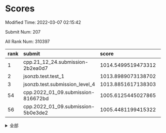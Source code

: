 # Scores

Modified Time: 2022-03-07 02:15:42

Submit Num: 207

All Rank Num: 310397

| rank |               submit               |       score        |       sigma        | pk_num |
| :--- | :--------------------------------- | :----------------- | :----------------- | :----- |
| 1    | cpp.21_12_24.submission-2b2ea0d7   | 1014.5499519473312 | 0.8058258139570171 | 5996   |
| 2    | jsonzb.test.test_1                 | 1013.8989073138702 | 0.855938321782683  | 5992   |
| 3    | jsonzb.test.submission_level_4     | 1013.8851617138303 | 0.8076749838365761 | 5995   |
| 54   | cpp.2022_01_09.submission-816672bd | 1005.6125445027865 | 0.7232724460942819 | 6000   |
| 56   | cpp.2022_01_09.submission-5b0e3de2 | 1005.4481199415322 | 0.7290175447161954 | 6001   |


<details>
<summary>全部</summary>

| rank |                 submit                 |       score        |       sigma        | pk_num |
| :--- | :------------------------------------- | :----------------- | :----------------- | :----- |
| 1    | cpp.21_12_24.submission-2b2ea0d7       | 1014.5499519473312 | 0.8058258139570171 | 5996   |
| 2    | jsonzb.test.test_1                     | 1013.8989073138702 | 0.855938321782683  | 5992   |
| 3    | jsonzb.test.submission_level_4         | 1013.8851617138303 | 0.8076749838365761 | 5995   |
| 4    | gobigger.level_3.submission_level_3_0  | 1011.763381685142  | 0.7826554823485682 | 5994   |
| 5    | gobigger.level_3.submission_level_3_46 | 1011.4926110961022 | 0.7664566095177393 | 5996   |
| 6    | gobigger.level_3.submission_level_3_45 | 1011.1564802967113 | 0.7674340769299615 | 5995   |
| 7    | gobigger.level_3.submission_level_3_47 | 1010.8500112906763 | 0.7627221337040295 | 5994   |
| 8    | gobigger.level_3.submission_level_3_31 | 1010.8465626742433 | 0.756903359785771  | 6000   |
| 9    | gobigger.level_3.submission_level_3_25 | 1010.7461883144792 | 0.7941882891692499 | 6002   |
| 10   | gobigger.level_3.submission_level_3_34 | 1010.7044400515277 | 0.7544846749338955 | 5994   |
| 11   | gobigger.level_3.submission_level_3_43 | 1010.6513326287277 | 0.7726671034982842 | 5999   |
| 12   | gobigger.level_3.submission_level_3_14 | 1010.5893669060142 | 0.7412371339244933 | 6000   |
| 13   | gobigger.level_3.submission_level_3_4  | 1010.5349139144998 | 0.7781438914635679 | 5998   |
| 14   | gobigger.level_3.submission_level_3_37 | 1010.4676748306488 | 0.7546842193619313 | 5997   |
| 15   | gobigger.level_3.submission_level_3_22 | 1010.4386025369668 | 0.76479222155065   | 5993   |
| 16   | gobigger.level_3.submission_level_3_2  | 1010.4008318269924 | 0.7499818330663004 | 6001   |
| 17   | gobigger.level_3.submission_level_3_44 | 1010.2837318377983 | 0.7433278072221846 | 5994   |
| 18   | gobigger.level_3.submission_level_3_36 | 1010.2561191118984 | 0.7657739461415228 | 5995   |
| 19   | gobigger.level_3.submission_level_3_27 | 1010.2554280873516 | 0.7651384546515713 | 5999   |
| 20   | gobigger.level_3.submission_level_3_18 | 1010.2215707546275 | 0.7498392121171077 | 5997   |
| 21   | gobigger.level_3.submission_level_3_41 | 1010.2191539258615 | 0.7495777678155339 | 5994   |
| 22   | gobigger.level_3.submission_level_3_32 | 1010.166243210069  | 0.7583270118327863 | 5998   |
| 23   | gobigger.level_3.submission_level_3_35 | 1010.0650241668307 | 0.7682123935496815 | 6001   |
| 24   | gobigger.level_3.submission_level_3_9  | 1010.0284638850962 | 0.7625585619908747 | 5997   |
| 25   | gobigger.level_3.submission_level_3_11 | 1009.9831967355939 | 0.75686535289038   | 5995   |
| 26   | gobigger.level_3.submission_level_3_48 | 1009.9529030892093 | 0.7844655194856105 | 5998   |
| 27   | gobigger.level_3.submission_level_3_38 | 1009.9381649841476 | 0.7344114927138072 | 5998   |
| 28   | gobigger.level_3.submission_level_3_15 | 1009.9268569675428 | 0.7678697932131432 | 5998   |
| 29   | gobigger.level_3.submission_level_3_23 | 1009.8784358569596 | 0.759779399232559  | 5999   |
| 30   | gobigger.level_3.submission_level_3_7  | 1009.8095434965984 | 0.7469851011029386 | 5999   |
| 31   | gobigger.level_3.submission_level_3_49 | 1009.719051170842  | 0.7445869846272212 | 6002   |
| 32   | gobigger.level_3.submission_level_3_19 | 1009.7101733623737 | 0.7482220470334764 | 5997   |
| 33   | gobigger.level_3.submission_level_3_21 | 1009.7011348980184 | 0.7714744543163488 | 5997   |
| 34   | gobigger.level_3.submission_level_3_13 | 1009.6758520185207 | 0.7496570951757675 | 5997   |
| 35   | gobigger.level_3.submission_level_3_1  | 1009.519683140892  | 0.7475874711918051 | 5997   |
| 36   | gobigger.level_3.submission_level_3_29 | 1009.5084721216593 | 0.7567049521280036 | 6002   |
| 37   | gobigger.level_3.submission_level_3_26 | 1009.4771053161211 | 0.7360739389039432 | 6003   |
| 38   | gobigger.level_3.submission_level_3_5  | 1009.4739174443342 | 0.7448508665410773 | 6002   |
| 39   | gobigger.level_3.submission_level_3_20 | 1009.4466447396997 | 0.7637058931735334 | 6000   |
| 40   | gobigger.level_3.submission_level_3_8  | 1009.2508683272168 | 0.7446578403894586 | 5999   |
| 41   | gobigger.level_3.submission_level_3_30 | 1009.1143582204995 | 0.761515009605491  | 6000   |
| 42   | gobigger.level_3.submission_level_3_40 | 1008.9476963629664 | 0.7680562138373159 | 5997   |
| 43   | gobigger.level_3.submission_level_3_42 | 1008.9128775356727 | 0.7506983307109656 | 6005   |
| 44   | gobigger.level_3.submission_level_3_28 | 1008.9127868526373 | 0.7763302344739572 | 6000   |
| 45   | gobigger.level_3.submission_level_3_16 | 1008.7968433721373 | 0.7659516553677658 | 5998   |
| 46   | gobigger.level_3.submission_level_3_10 | 1008.7953933848441 | 0.7408577002757873 | 5998   |
| 47   | gobigger.level_3.submission_level_3_6  | 1008.7661493947803 | 0.7695848034098034 | 5996   |
| 48   | gobigger.level_3.submission_level_3_17 | 1008.5405961296702 | 0.73005365244107   | 5998   |
| 49   | gobigger.level_3.submission_level_3_24 | 1008.4112775444036 | 0.7471808461656204 | 5999   |
| 50   | gobigger.level_3.submission_level_3_12 | 1008.3065874125404 | 0.734064986135623  | 6006   |
| 51   | gobigger.level_3.submission_level_3_33 | 1008.2988276180704 | 0.7383280142043018 | 5994   |
| 52   | gobigger.level_3.submission_level_3_3  | 1008.0326142543224 | 0.7414154012485242 | 5995   |
| 53   | gobigger.level_3.submission_level_3_39 | 1008.0153348325615 | 0.7532779757036113 | 6001   |
| 54   | cpp.2022_01_09.submission-816672bd     | 1005.6125445027865 | 0.7232724460942819 | 6000   |
| 55   | gobigger.level_1.submission_level_1_36 | 1005.5098519982163 | 0.7348168781191486 | 5997   |
| 56   | cpp.2022_01_09.submission-5b0e3de2     | 1005.4481199415322 | 0.7290175447161954 | 6001   |
| 57   | gobigger.level_1.submission_level_1_12 | 1004.700231211909  | 0.7176797301748514 | 5998   |
| 58   | gobigger.level_1.submission_level_1_39 | 1004.5040445215778 | 0.7071410509229312 | 6002   |
| 59   | gobigger.level_1.submission_level_1_24 | 1004.3549471614471 | 0.7182513648143777 | 6003   |
| 60   | gobigger.level_1.submission_level_1_10 | 1004.2482046094544 | 0.7138542523573574 | 6001   |
| 61   | gobigger.level_1.submission_level_1_3  | 1004.2388620228002 | 0.722657280595656  | 5999   |
| 62   | gobigger.level_1.submission_level_1_34 | 1004.2196057699778 | 0.7217528950877629 | 5998   |
| 63   | gobigger.level_1.submission_level_1_22 | 1004.0948217838309 | 0.705724410970891  | 5996   |
| 64   | gobigger.level_1.submission_level_1_4  | 1004.0569160486313 | 0.7160122034830838 | 5998   |
| 65   | gobigger.level_1.submission_level_1_37 | 1004.0165692483648 | 0.7240588875180151 | 6000   |
| 66   | gobigger.level_1.submission_level_1_48 | 1004.0057356762803 | 0.725387868867259  | 5999   |
| 67   | gobigger.level_1.submission_level_1_49 | 1003.9005822009951 | 0.7143354103521291 | 5995   |
| 68   | gobigger.level_1.submission_level_1_25 | 1003.7361709492338 | 0.7214297846234792 | 5999   |
| 69   | gobigger.level_1.submission_level_1_32 | 1003.7081276652239 | 0.7197143294047917 | 6003   |
| 70   | gobigger.level_1.submission_level_1_9  | 1003.6647014429601 | 0.7107479400714131 | 5998   |
| 71   | gobigger.level_1.submission_level_1_46 | 1003.5825611528445 | 0.7107322669998454 | 5998   |
| 72   | gobigger.level_1.submission_level_1_38 | 1003.5766395694524 | 0.7137935259875952 | 5996   |
| 73   | gobigger.level_1.submission_level_1_2  | 1003.5510577536478 | 0.7146260673508252 | 5999   |
| 74   | gobigger.level_1.submission_level_1_41 | 1003.5141882353827 | 0.7210434038827769 | 5996   |
| 75   | gobigger.level_1.submission_level_1_5  | 1003.4928254144012 | 0.7209994781088085 | 5999   |
| 76   | gobigger.level_1.submission_level_1_28 | 1003.4790236472044 | 0.713891418242924  | 5996   |
| 77   | gobigger.level_1.submission_level_1_15 | 1003.4541999039246 | 0.7085739252935128 | 5998   |
| 78   | gobigger.level_1.submission_level_1_33 | 1003.3364280840484 | 0.7216157946125717 | 5997   |
| 79   | gobigger.level_1.submission_level_1_20 | 1003.3145405305099 | 0.7082668982038807 | 5999   |
| 80   | gobigger.level_1.submission_level_1_35 | 1003.2751431472487 | 0.7247981798423004 | 5997   |
| 81   | gobigger.level_1.submission_level_1_27 | 1003.2664613814133 | 0.7151459262998389 | 5996   |
| 82   | gobigger.level_1.submission_level_1_16 | 1003.1929886036683 | 0.721101186489492  | 6001   |
| 83   | gobigger.level_1.submission_level_1_13 | 1003.1383875570244 | 0.7230115578691773 | 5999   |
| 84   | gobigger.level_1.submission_level_1_18 | 1003.0749583195494 | 0.7180997643824047 | 5999   |
| 85   | gobigger.level_1.submission_level_1_42 | 1003.0743682660374 | 0.7110125105553505 | 6001   |
| 86   | gobigger.level_1.submission_level_1_14 | 1003.0740509787763 | 0.7137278622194595 | 6000   |
| 87   | gobigger.level_1.submission_level_1_11 | 1003.0606601848569 | 0.7204973485318269 | 5988   |
| 88   | gobigger.level_1.submission_level_1_1  | 1003.0537754608705 | 0.7112538469282432 | 6000   |
| 89   | gobigger.level_1.submission_level_1_23 | 1003.0452532273358 | 0.7146357220674239 | 5999   |
| 90   | gobigger.level_1.submission_level_1_43 | 1003.0308864857067 | 0.7271450436701293 | 5990   |
| 91   | gobigger.level_1.submission_level_1_44 | 1002.903127397564  | 0.7097538987945544 | 5998   |
| 92   | gobigger.level_1.submission_level_1_47 | 1002.8243666795989 | 0.710930848915836  | 5998   |
| 93   | gobigger.level_1.submission_level_1_0  | 1002.8209395992455 | 0.7179048428448725 | 5999   |
| 94   | gobigger.level_1.submission_level_1_29 | 1002.7349723122703 | 0.7056447874487629 | 6001   |
| 95   | gobigger.level_1.submission_level_1_31 | 1002.7172092973078 | 0.7170049860126533 | 5998   |
| 96   | gobigger.level_1.submission_level_1_45 | 1002.6424374016436 | 0.7159374716852596 | 5994   |
| 97   | gobigger.level_1.submission_level_1_21 | 1002.5628266408401 | 0.7138165191469903 | 5995   |
| 98   | gobigger.level_1.submission_level_1_30 | 1002.553417447924  | 0.7204716029103618 | 6000   |
| 99   | gobigger.level_1.submission_level_1_6  | 1002.5349362984929 | 0.7176000828556859 | 6003   |
| 100  | gobigger.level_1.submission_level_1_7  | 1002.4718544475717 | 0.7153190554192241 | 5998   |
| 101  | gobigger.level_1.submission_level_1_19 | 1002.3712713209264 | 0.7022610669983865 | 5999   |
| 102  | gobigger.level_1.submission_level_1_40 | 1002.2332064880776 | 0.7146929746699673 | 6000   |
| 103  | gobigger.level_1.submission_level_1_8  | 1001.9262196656856 | 0.7101762582300638 | 6002   |
| 104  | gobigger.level_1.submission_level_1_17 | 1001.0735248527037 | 0.7055310448490834 | 5997   |
| 105  | gobigger.level_1.submission_level_1_26 | 1000.8981824503998 | 0.7189399800290304 | 5998   |
| 106  | gobigger.random.submission_random_25   | 997.6590322104942  | 0.7094814628006548 | 5999   |
| 107  | gobigger.random.submission_random_42   | 997.0503238935443  | 0.7034324436589674 | 5997   |
| 108  | gobigger.random.submission_random_13   | 997.0503183995124  | 0.6999582017200762 | 5989   |
| 109  | gobigger.random.submission_random_28   | 996.8778788989372  | 0.7129516902277906 | 5999   |
| 110  | gobigger.random.submission_random_38   | 996.6556315584976  | 0.705668434249357  | 5998   |
| 111  | gobigger.random.submission_random_37   | 996.6020010602922  | 0.7047820819680667 | 5998   |
| 112  | gobigger.random.submission_random_43   | 996.5849131777202  | 0.7051829341493787 | 6000   |
| 113  | gobigger.random.submission_random_6    | 996.5771925087544  | 0.7006054369215542 | 5998   |
| 114  | gobigger.random.submission_random_35   | 996.4888941381826  | 0.7036676961520206 | 5996   |
| 115  | gobigger.random.submission_random_26   | 996.484706233914   | 0.702715524191313  | 6000   |
| 116  | gobigger.random.submission_random_1    | 996.4582135725626  | 0.7058327865295972 | 5999   |
| 117  | gobigger.random.submission_random_49   | 996.4264869974253  | 0.7051619128275917 | 5996   |
| 118  | gobigger.random.submission_random_44   | 996.4070586502687  | 0.705625280598788  | 5995   |
| 119  | gobigger.random.submission_random_40   | 996.3250003993588  | 0.7058345249945125 | 5996   |
| 120  | gobigger.random.submission_random_36   | 996.3065515345231  | 0.7130086177891852 | 6000   |
| 121  | gobigger.random.submission_random_39   | 996.2948276116829  | 0.7227482405672228 | 5998   |
| 122  | gobigger.random.submission_random_10   | 996.2765681837328  | 0.7206696218918128 | 5999   |
| 123  | gobigger.random.submission_random_32   | 996.240634738219   | 0.718636565689302  | 5998   |
| 124  | gobigger.random.submission_random_15   | 996.2000239175138  | 0.7131472198844172 | 5995   |
| 125  | gobigger.random.submission_random_33   | 996.1218812142146  | 0.7129731564760888 | 5994   |
| 126  | gobigger.random.submission_random_19   | 996.0808489361003  | 0.7053678183133576 | 6001   |
| 127  | gobigger.random.submission_random_9    | 996.0548092246261  | 0.714610101579394  | 5996   |
| 128  | gobigger.random.submission_random_48   | 996.0186370911997  | 0.7015093829296642 | 5993   |
| 129  | gobigger.random.submission_random_3    | 995.9669426409918  | 0.7134736710416794 | 6000   |
| 130  | gobigger.random.submission_random_24   | 995.8629710496414  | 0.6911160227723209 | 6000   |
| 131  | gobigger.random.submission_random_7    | 995.8343191174387  | 0.7205103214969639 | 5998   |
| 132  | gobigger.random.submission_random_45   | 995.8242451953793  | 0.7216092189606995 | 5995   |
| 133  | gobigger.random.submission_random_21   | 995.819765182963   | 0.7137914855931127 | 5995   |
| 134  | gobigger.random.submission_random_4    | 995.812659003089   | 0.7069080106332242 | 6002   |
| 135  | gobigger.random.submission_random_11   | 995.7194208110571  | 0.7257954235595582 | 5993   |
| 136  | gobigger.random.submission_random_5    | 995.6952702868731  | 0.7215806141855511 | 6003   |
| 137  | gobigger.random.submission_random_29   | 995.6602891547774  | 0.7173734521909179 | 5999   |
| 138  | gobigger.random.submission_random_46   | 995.6556063880191  | 0.7155773929779449 | 5995   |
| 139  | gobigger.random.submission_random_22   | 995.6004144765864  | 0.7133146202851871 | 5997   |
| 140  | gobigger.random.submission_random_0    | 995.5650532292154  | 0.7112780883446916 | 5999   |
| 141  | gobigger.random.submission_random_8    | 995.56145793536    | 0.71702326466104   | 5997   |
| 142  | gobigger.random.submission_random_18   | 995.5063149384729  | 0.7014403724033285 | 6001   |
| 143  | gobigger.random.submission_random_41   | 995.4889430354192  | 0.716414597138333  | 5998   |
| 144  | gobigger.random.submission_random_16   | 995.4733508770225  | 0.7043597379184039 | 6002   |
| 145  | gobigger.random.submission_random_27   | 995.4182308057449  | 0.7288492256082058 | 6000   |
| 146  | gobigger.random.submission_random_17   | 995.4092722414935  | 0.7146869523974608 | 5995   |
| 147  | gobigger.random.submission_random_2    | 995.3552711821401  | 0.7056347196511689 | 6002   |
| 148  | gobigger.random.submission_random_23   | 995.3160531658563  | 0.7166847145490527 | 6003   |
| 149  | gobigger.random.submission_random_12   | 995.2837359613882  | 0.6978191397776476 | 5997   |
| 150  | gobigger.random.submission_random_14   | 995.2835637435886  | 0.7075825197784077 | 5996   |
| 151  | gobigger.random.submission_random_20   | 995.137370434618   | 0.7120888592833615 | 6000   |
| 152  | gobigger.random.submission_random_34   | 995.1367965707327  | 0.7146417405815781 | 6000   |
| 153  | gobigger.random.submission_random_31   | 995.0004170321483  | 0.7130734344293586 | 5995   |
| 154  | gobigger.random.submission_random_30   | 994.7335048176533  | 0.7327170177554588 | 6000   |
| 155  | gobigger.level_2.submission_level_2_22 | 994.2258071229161  | 0.7378779669254947 | 5996   |
| 156  | gobigger.random.submission_random_47   | 994.1707546158091  | 0.7299220130699879 | 6001   |
| 157  | gobigger.level_2.submission_level_2_14 | 994.0253301152671  | 0.7310160761517722 | 5998   |
| 158  | gobigger.level_2.submission_level_2_23 | 993.8133939216547  | 0.7441971957047241 | 5998   |
| 159  | gobigger.level_2.submission_level_2_39 | 993.6691244356473  | 0.7491995706310851 | 5997   |
| 160  | gobigger.level_2.submission_level_2_41 | 993.6043310756701  | 0.7178612721531243 | 6002   |
| 161  | gobigger.level_2.submission_level_2_44 | 993.552642370899   | 0.7358769416003507 | 5996   |
| 162  | gobigger.level_2.submission_level_2_34 | 993.4084672643276  | 0.7293053151623015 | 5997   |
| 163  | gobigger.level_2.submission_level_2_24 | 993.2377445633208  | 0.7377887895170564 | 5998   |
| 164  | gobigger.level_2.submission_level_2_4  | 993.1923090965064  | 0.7391949956968694 | 5991   |
| 165  | gobigger.level_2.submission_level_2_47 | 993.1360151076909  | 0.7372487826964608 | 5996   |
| 166  | gobigger.level_2.submission_level_2_9  | 993.1188830990035  | 0.7340515172764736 | 6000   |
| 167  | gobigger.level_2.submission_level_2_20 | 993.0838812189617  | 0.752213921125395  | 6000   |
| 168  | gobigger.level_2.submission_level_2_3  | 993.0229843668928  | 0.7293575378319727 | 5995   |
| 169  | gobigger.level_2.submission_level_2_30 | 993.0000498652093  | 0.7409290736044238 | 6000   |
| 170  | gobigger.level_2.submission_level_2_46 | 992.9544263841433  | 0.7257301881497327 | 5996   |
| 171  | gobigger.level_2.submission_level_2_32 | 992.9247063301749  | 0.7463857866909982 | 5998   |
| 172  | gobigger.level_2.submission_level_2_15 | 992.8921033236498  | 0.7388413325202756 | 6003   |
| 173  | gobigger.level_2.submission_level_2_6  | 992.8550375583816  | 0.7209826254477739 | 5999   |
| 174  | gobigger.level_2.submission_level_2_19 | 992.8187991724085  | 0.7354583075829424 | 6001   |
| 175  | gobigger.level_2.submission_level_2_25 | 992.8180103504395  | 0.746247641197455  | 6001   |
| 176  | gobigger.level_2.submission_level_2_13 | 992.7894538925927  | 0.7375523958272542 | 6001   |
| 177  | gobigger.level_2.submission_level_2_49 | 992.6908333264514  | 0.7175548439982373 | 6000   |
| 178  | gobigger.level_2.submission_level_2_21 | 992.6478848472977  | 0.7338503484420544 | 5997   |
| 179  | gobigger.level_2.submission_level_2_11 | 992.476543811888   | 0.7398283730811418 | 6000   |
| 180  | gobigger.level_2.submission_level_2_18 | 992.2447485642166  | 0.7635793704951589 | 5995   |
| 181  | gobigger.level_2.submission_level_2_7  | 992.1905858035888  | 0.7510882518774916 | 6000   |
| 182  | gobigger.level_2.submission_level_2_40 | 992.117017728087   | 0.746039239843289  | 6000   |
| 183  | gobigger.level_2.submission_level_2_10 | 992.1097983158371  | 0.7460435658573542 | 5994   |
| 184  | gobigger.level_2.submission_level_2_2  | 991.9899552442985  | 0.7539289361910706 | 6004   |
| 185  | gobigger.level_2.submission_level_2_12 | 991.9631168365842  | 0.730426999065556  | 5995   |
| 186  | gobigger.level_2.submission_level_2_48 | 991.9389254198436  | 0.7431292841999031 | 5996   |
| 187  | gobigger.level_2.submission_level_2_37 | 991.9377527721826  | 0.7434134393461705 | 5996   |
| 188  | gobigger.level_2.submission_level_2_36 | 991.8534532831255  | 0.7495106956623818 | 5991   |
| 189  | gobigger.level_2.submission_level_2_1  | 991.8198464304775  | 0.741533597306207  | 6000   |
| 190  | gobigger.level_2.submission_level_2_27 | 991.7834412113447  | 0.7370050168018843 | 5996   |
| 191  | gobigger.level_2.submission_level_2_16 | 991.6828213948753  | 0.7542671220415872 | 5997   |
| 192  | gobigger.level_2.submission_level_2_33 | 991.5756019054202  | 0.7443506453391192 | 6001   |
| 193  | gobigger.level_2.submission_level_2_42 | 991.5446492337713  | 0.772675497073365  | 6002   |
| 194  | gobigger.level_2.submission_level_2_8  | 991.5294532381112  | 0.7556611173103894 | 5994   |
| 195  | gobigger.level_2.submission_level_2_43 | 991.52177845813    | 0.7509892869762133 | 5993   |
| 196  | gobigger.level_2.submission_level_2_45 | 991.3629118750772  | 0.7543925339220119 | 6001   |
| 197  | gobigger.level_2.submission_level_2_0  | 991.2905775269868  | 0.7702089625801829 | 5998   |
| 198  | gobigger.level_2.submission_level_2_31 | 991.2660340277063  | 0.7541327129297025 | 5991   |
| 199  | gobigger.level_2.submission_level_2_29 | 991.2460767560754  | 0.7534634773386122 | 5996   |
| 200  | gobigger.level_2.submission_level_2_38 | 991.2230640661878  | 0.7541179039625808 | 5993   |
| 201  | gobigger.level_2.submission_level_2_26 | 990.7165620480339  | 0.7553506597684412 | 6001   |
| 202  | gobigger.level_2.submission_level_2_35 | 990.4728323470877  | 0.7591100711212652 | 5999   |
| 203  | gobigger.level_2.submission_level_2_5  | 990.4480244967067  | 0.7573022030976624 | 5999   |
| 204  | gobigger.level_2.submission_level_2_17 | 990.1449230149528  | 0.7701192274776332 | 6000   |
| 205  | gobigger.level_2.submission_level_2_28 | 988.7122835287535  | 0.792277135761621  | 5995   |
| 206  | gobigger.none.submission_none_1        | 979.0333622269486  | 1.2815505095512216 | 6002   |
| 207  | gobigger.none.submission_none_0        | 975.9024438638913  | 1.5094134045663359 | 5999   |

</details>